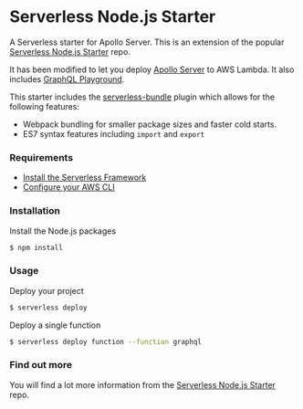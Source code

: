 # Serverless Node.js Starter

A Serverless starter for Apollo Server. This is an extension of the popular [Serverless Node.js Starter](https://github.com/AnomalyInnovations/serverless-nodejs-starter) repo.

It has been modified to let you deploy [Apollo Server](https://www.apollographql.com/docs/apollo-server/deployment/lambda) to AWS Lambda. It also includes [GraphQL Playground](https://www.apollographql.com/docs/apollo-server/deployment/lambda/#setting-up-graphql-playground).

This starter includes the [serverless-bundle](https://github.com/AnomalyInnovations/serverless-bundle) plugin which allows for the following features:

- Webpack bundling for smaller package sizes and faster cold starts.
- ES7 syntax features including `import` and `export`

### Requirements

- [Install the Serverless Framework](https://serverless.com/framework/docs/providers/aws/guide/installation/)
- [Configure your AWS CLI](https://serverless.com/framework/docs/providers/aws/guide/credentials/)

### Installation

Install the Node.js packages

```bash
$ npm install
```

### Usage

Deploy your project

```bash
$ serverless deploy
```

Deploy a single function

```bash
$ serverless deploy function --function graphql
```

### Find out more

You will find a lot more information from the [Serverless Node.js Starter](https://github.com/AnomalyInnovations/serverless-nodejs-starter) repo.

